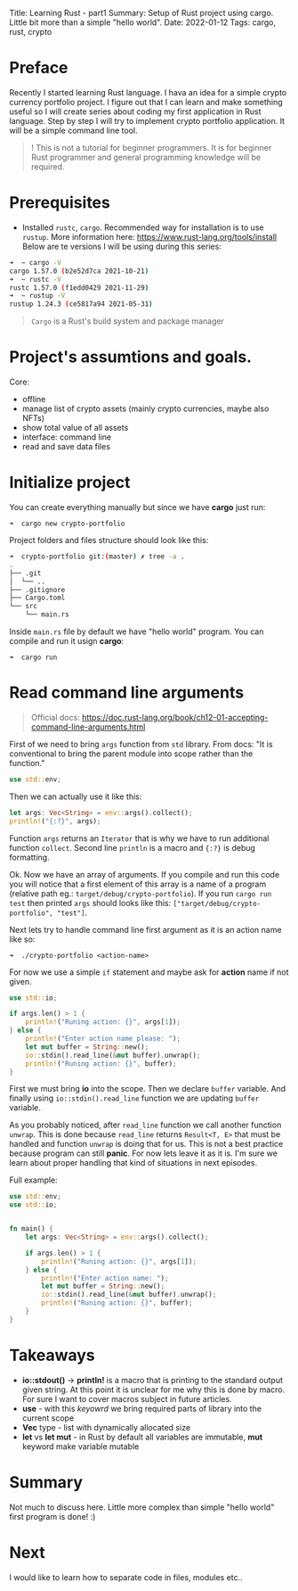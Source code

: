 Title: Learning Rust - part1
Summary: Setup of Rust project using cargo. Little bit more than a simple "hello world".
Date: 2022-01-12
Tags: cargo, rust, crypto



# Preface

Recently I started learning Rust language. I hava an idea for a simple crypto currency portfolio project. I figure out that I can learn and make something useful so I will create series about coding my first application in Rust language. Step by step I will try to implement crypto portfolio application. It will be a simple command line tool.

>! This is not a tutorial for beginner programmers. It is for beginner Rust programmer and general programming knowledge will be required.

# Prerequisites

* Installed `rustc`, `cargo`. Recommended way for installation is to use `rustup`. More information here: https://www.rust-lang.org/tools/install Below are te versions I will be using during this series:

```bash
➜  ~ cargo -V
cargo 1.57.0 (b2e52d7ca 2021-10-21)
➜  ~ rustc -V
rustc 1.57.0 (f1edd0429 2021-11-29)
➜  ~ rustup -V
rustup 1.24.3 (ce5817a94 2021-05-31)
```

> `Cargo` is a Rust's build system and package manager

# Project's assumtions and goals.

Core:

* offline
* manage list of crypto assets (mainly crypto currencies, maybe also NFTs)
* show total value of all assets
* interface: command line
* read and save data files


# Initialize project

You can create everything manually but since we have **cargo** just run:

`➜  cargo new crypto-portfolio`

Project folders and files structure should look like this:

```bash
➜  crypto-portfolio git:(master) ✗ tree -a .
.
├── .git
│  └── ..
├── .gitignore
├── Cargo.toml
└── src
    └── main.rs
```

Inside `main.rs` file by default we have "hello world" program. You can compile and run it usign **cargo**:

`➜  cargo run`

# Read command line arguments

> Official docs: https://doc.rust-lang.org/book/ch12-01-accepting-command-line-arguments.html


First of we need to bring `args` function from `std` library. From docs: "It is conventional to bring the parent module into scope rather than the function."

```rust
use std::env;
```

Then we can actually use it like this:

```rust
let args: Vec<String> = env::args().collect();
println!("{:?}", args);
```

Function `args` returns an `Iterator` that is why we have to run additional function `collect`. Second line `println` is a macro and `{:?}` is debug formatting.

Ok. Now we have an array of arguments. If you compile and run this code you will notice that a first element of this array is a name of a program (relative path eg.: `target/debug/crypto-portfolio`). If you run `cargo run test` then printed `args` should looks like this: `["target/debug/crypto-portfolio", "test"]`.

Next lets try to handle command line first argument as it is an action name like so:

`➜  ./crypto-portfolio <action-name>`

For now we use a simple `if` statement and maybe ask for **action** name if not given.

```rust
use std::io;

if args.len() > 1 {
    println!("Runing action: {}", args[1]);
} else {
    println!("Enter action name please: ");
    let mut buffer = String::new();
    io::stdin().read_line(&mut buffer).unwrap();
    println!("Runing action: {}", buffer);
}
```

First we must bring **io** into the scope. Then we declare `buffer` variable. And finally using `io::stdin().read_line` function we are updating `buffer` variable.

As you probably noticed, after `read_line` function we call another function `unwrap`. This is done because `read_line` returns `Result<T, E>` that must be handled and function `unwrap` is doing that for us. This is not a best practice because program can still **panic**. For now lets leave it as it is. I'm sure we learn about proper handling that kind of situations in next episodes.

Full example:

```rust
use std::env;
use std::io;


fn main() {
    let args: Vec<String> = env::args().collect();

    if args.len() > 1 {
        println!("Runing action: {}", args[1]);
    } else {
        println!("Enter action name: ");
        let mut buffer = String::new();
        io::stdin().read_line(&mut buffer).unwrap();
        println!("Runing action: {}", buffer);
    }
}
```

# Takeaways

* **io::stdout()** -> **println!** is a macro that is printing to the standard output given string. At this point it is unclear for me why this is done by macro. For sure I want to cover macros subject in future articles.
* **use** - with this *keyowrd* we bring required parts of library into the current scope
* **Vec** type - list with dynamically allocated size
* **let** vs **let mut** - in Rust by default all variables are immutable, **mut** keyword make variable mutable


# Summary

Not much to discuss here. Little more complex than simple "hello world" first program is done! :)

# Next

I would like to learn how to separate code in files, modules etc..
